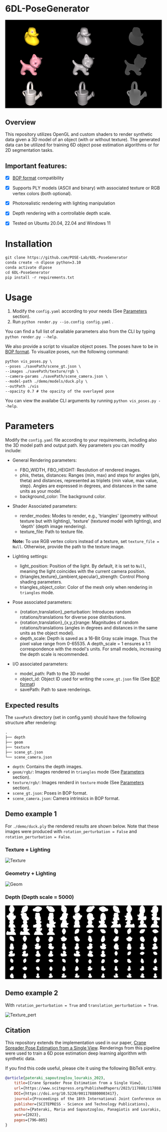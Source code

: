 # 6DL-PoseGenerator



![Splash](./demo/demo.png)
## Overview

This repository utilizes OpenGL and custom shaders to render synthetic data given a 3D model of an object (with or without texture). The generated data can be utilized for training 6D object pose estimation algorithms or for 2D segmentation tasks.

## Important features:
- [x] [BOP format](https://github.com/thodan/bop_toolkit/blob/master/docs/bop_datasets_format.md) compatibility
- [x] Supports PLY models (ASCII and binary) with associated texture or RGB vertex colors (both optional).
- [x] Photorealistic rendering with lighting manipulation
- [x] Depth rendering with a controllable depth scale.
- [x] Tested on Ubuntu 20.04, 22.04 and Windows 11 


# Installation

```
git clone https://github.com/POSE-Lab/6DL-PoseGenerator
conda create -n dlpose python=3.10
conda activate dlpose
cd 6DL-PoseGenerator
pip install -r requirements.txt
```
# Usage
1. Modify the ```config.yaml``` according to your needs (See [Parameters](#parameters) section).
2. Run ```python render.py --io.config config.yaml``` .

You can find a full list of available parameters also from the CLI by typing ```python render.py --help```.

We also provide a script to visualize object poses. The poses have to be in [BOP format](https://github.com/thodan/bop_toolkit/blob/master/docs/bop_datasets_format.md). To visualize poses, run the following command:
```
python vis_poses.py \
--poses ./savePath/scene_gt.json \
--images ./savePath/texture/rgb \
--camera-params ./savePath/scene_camera.json \
--model-path ./demo/models/duck.ply \
--outPath ./vis
--opacity 0.7 # the opacity of the overlayed pose
```
You can view the availabe CLI arguments by running ```python vis_poses.py --help```.
# Parameters

Modify the ```config.yaml``` file according to your requirements, including also the 3D model path and output path. Key parameters you can modify include:

- General Rendering parameters:
    - FBO_WIDTH, FBO_HEIGHT: Resolution of rendered images.
    - phis, thetas, distances: Ranges (min, max) and steps for angles (phi, theta) and distances, represented as triplets {min value, max value, step}. Angles are expressed in degrees, and distances in the same units as your model.
    - background_color: The background color.
- Shader Associated parameters:
    - render_modes: Modes to render, e.g., 'triangles' (geometry without texture but with lighting), 'texture' (textured model with lighting), and 'depth' (depth image rendering).
    - texture_file: Path to texture file.

    **Note:** To use RGB vertex colors instead of a texture, set ```texture_file = Null```. Otherwise, provide the path to the texture image.
- Lighting settings:
    - light_position: Position of the light. By default, it is set to ```Null```, meaning the light coincides with the current camera position.
    - {triangles,texture}_{ambient,specular}_strength: Control Phong shading parameters.
    - triangles_object_color: Color of the mesh only when rendering in ```triangles``` mode.
- Pose associated parameters:
    - {rotation,translation}_perturbation: Introduces random rotations/translations for diverse pose distributions.
    - {rotation,translation}_{x,y,z}range: Magnitudes of random rotations/translations (angles in degrees and distances in the same units as the object model).
    - depth_scale: Depth is saved as a 16-Bit Gray scale image. Thus the pixel value range from 0-65535. A depth_scale = 1 ensures a 1:1 correspondence with the model's units. For small models, increasing the depth scale is recommended.
- I/Ο associated parameters:
    - model_path: Path to the 3D model
    - object_id: Object ID used for writing the ```scene_gt.json``` file (See [BOP format](https://github.com/thodan/bop_toolkit/blob/master/docs/bop_datasets_format.md)) 
    - savePath: Path to save renderings.


## Expected results

The ```savePath``` directory (set in config.yaml) should have the following structure after rendering:

```
.
├── depth
├── geom
├── texture
├── scene_gt.json
└── scene_camera.json
```
- ```depth```: Contains the depth images.
- ```geom/rgb/```: Images rendered in ```triangles``` mode (See [Parameters](#parameters) section).
- ```texture/rgb/```: Images renderd in ```texture``` mode (See [Parameters](#parameters) section).
- ```scene_gt.json```: Poses in BOP format.
- ```scene_camera.json```: Camera intrinsics in BOP format. 

## Demo example 1

For ```./demo/duck.ply``` the rendered results are shown below. Note that these images were produced with ```rotation_perturbation = False``` and ```rotation_perturbation = False```.
### Texture + Lighting
![Texture](./demo/montage_rgb.png)
### Geometry + Lighting
![Geom](./demo/montage_geom.png)
### Depth (Depth scale = 5000)
![Depth](./demo/montage_depth.png)


## Demo example 2

With ```rotation_perturbation = True``` and ```translation_perturbation = True```.

![Texture_pert](./demo/montage_rgb_pert.png)

## Citation

This repository extends the implementation used in our paper, [Crane Spreader Pose Estimation from a Single View](https://www.scitepress.org/PublishedPapers/2023/117888/117888.pdf). Renderings from this pipeline were used to train a 6D pose estimation deep learning algorithm with synthetic data.

If you find this code useful, please cite it using the following BibTeX entry.

```bibtex
@article{pateraki_sapoutzoglou_lourakis_2023, 
    title={Crane Spreader Pose Estimation from a Single View}, 
    url={https://www.scitepress.org/PublishedPapers/2023/117888/117888.pdf}, 
    DOI={https://doi.org/10.5220/0011788800003417}, 
    journal={Proceedings of the 18th International Joint Conference on Computer Vision, Imaging and Computer Graphics Theory and Applications}, 
    publisher={SCITEPRESS - Science and Technology Publications}, 
    author={Pateraki, Maria and Sapoutzoglou, Panagiotis and Lourakis, Manolis}, 
    year={2023}, 
    pages={796–805}
}
```
